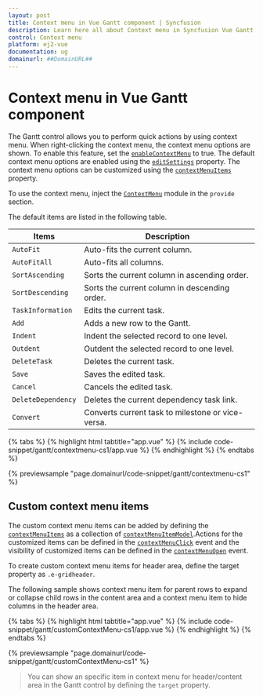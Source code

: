 ```yaml
---
layout: post
title: Context menu in Vue Gantt component | Syncfusion
description: Learn here all about Context menu in Syncfusion Vue Gantt component of Syncfusion Essential JS 2 and more.
control: Context menu 
platform: ej2-vue
documentation: ug
domainurl: ##DomainURL##
---
```


# Context menu in Vue Gantt component

The Gantt control allows you to perform quick actions by using context menu. When right-clicking the context menu, the context menu options are shown. To enable this feature, set the [`enableContextMenu`](https://ej2.syncfusion.com/vue/documentation/api/gantt/#enablecontextmenu) to true. The default context menu options are enabled using the [`editSettings`](https://ej2.syncfusion.com/vue/documentation/api/gantt/#editsettings) property. The context menu options can be customized using the [`contextMenuItems`](https://ej2.syncfusion.com/vue/documentation/api/gantt/#contextmenuitems) property.

To use the context menu, inject the [`ContextMenu`](https://ej2.syncfusion.com/vue/documentation/api/gantt/#contextmenumodule) module in the `provide` section.

The default items are listed in the following table.

Items| Description
----|----
`AutoFit`|  Auto-fits the current column.
`AutoFitAll` | Auto-fits all columns.
`SortAscending` | Sorts the current column in ascending order.
`SortDescending` | Sorts the current column in descending order.
`TaskInformation`|  Edits the current task.
`Add` | Adds a new row to the Gantt.
`Indent` | Indent the selected record to one level.
`Outdent` | Outdent the selected record to one level.
`DeleteTask` | Deletes the current task.
`Save` | Saves the edited task.
`Cancel` | Cancels the edited task.
`DeleteDependency` | Deletes the current dependency task link.
`Convert` | Converts current task to milestone or vice-versa.

{% tabs %}
{% highlight html tabtitle="app.vue" %}
{% include code-snippet/gantt/contextmenu-cs1/app.vue %}
{% endhighlight %}
{% endtabs %}
        
{% previewsample "page.domainurl/code-snippet/gantt/contextmenu-cs1" %}

## Custom context menu items

The custom context menu items can be added by defining the [`contextMenuItems`](https://ej2.syncfusion.com/vue/documentation/api/gantt/#contextmenuitems) as a collection of [`contextMenuItemModel`](https://ej2.syncfusion.com/vue/documentation/api/grid/contextMenuItemModel/).Actions for the customized items can be defined in the [`contextMenuClick`](https://ej2.syncfusion.com/vue/documentation/api/gantt/#contextmenuclick) event and the visibility of customized items can be defined in the [`contextMenuOpen`](https://ej2.syncfusion.com/vue/documentation/api/gantt/#contextmenuopen) event.

To create custom context menu items for header area, define the target property as `.e-gridheader`.

The following sample shows context menu item for parent rows to expand or collapse child rows in the content area and a context menu item to hide columns in the header area.

{% tabs %}
{% highlight html tabtitle="app.vue" %}
{% include code-snippet/gantt/customContextMenu-cs1/app.vue %}
{% endhighlight %}
{% endtabs %}
        
{% previewsample "page.domainurl/code-snippet/gantt/customContextMenu-cs1" %}

> You can show an specific item in context menu for header/content area in the Gantt control by defining the `target` property.